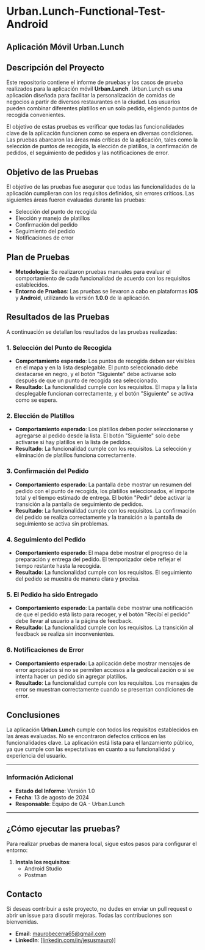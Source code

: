 # Urban.Lunch-Functional-Test-Android
## Aplicación Móvil Urban.Lunch

## Descripción del Proyecto

Este repositorio contiene el informe de pruebas y los casos de prueba realizados para la aplicación móvil **Urban.Lunch**. Urban.Lunch es una aplicación diseñada para facilitar la personalización de comidas de negocios a partir de diversos restaurantes en la ciudad. Los usuarios pueden combinar diferentes platillos en un solo pedido, eligiendo puntos de recogida convenientes.

El objetivo de estas pruebas es verificar que todas las funcionalidades clave de la aplicación funcionen como se espera en diversas condiciones. Las pruebas abarcaron las áreas más críticas de la aplicación, tales como la selección de puntos de recogida, la elección de platillos, la confirmación de pedidos, el seguimiento de pedidos y las notificaciones de error.

## Objetivo de las Pruebas

El objetivo de las pruebas fue asegurar que todas las funcionalidades de la aplicación cumplieran con los requisitos definidos, sin errores críticos. Las siguientes áreas fueron evaluadas durante las pruebas:

- Selección del punto de recogida
- Elección y manejo de platillos
- Confirmación del pedido
- Seguimiento del pedido
- Notificaciones de error

## Plan de Pruebas

- **Metodología**: Se realizaron pruebas manuales para evaluar el comportamiento de cada funcionalidad de acuerdo con los requisitos establecidos.
- **Entorno de Pruebas**: Las pruebas se llevaron a cabo en plataformas **iOS** y **Android**, utilizando la versión **1.0.0** de la aplicación.

## Resultados de las Pruebas

A continuación se detallan los resultados de las pruebas realizadas:

### 1. **Selección del Punto de Recogida**

- **Comportamiento esperado**: Los puntos de recogida deben ser visibles en el mapa y en la lista desplegable. El punto seleccionado debe destacarse en negro, y el botón "Siguiente" debe activarse solo después de que un punto de recogida sea seleccionado.
- **Resultado**: La funcionalidad cumple con los requisitos. El mapa y la lista desplegable funcionan correctamente, y el botón "Siguiente" se activa como se espera.

### 2. **Elección de Platillos**

- **Comportamiento esperado**: Los platillos deben poder seleccionarse y agregarse al pedido desde la lista. El botón "Siguiente" solo debe activarse si hay platillos en la lista de pedidos.
- **Resultado**: La funcionalidad cumple con los requisitos. La selección y eliminación de platillos funciona correctamente.

### 3. **Confirmación del Pedido**

- **Comportamiento esperado**: La pantalla debe mostrar un resumen del pedido con el punto de recogida, los platillos seleccionados, el importe total y el tiempo estimado de entrega. El botón "Pedir" debe activar la transición a la pantalla de seguimiento de pedidos.
- **Resultado**: La funcionalidad cumple con los requisitos. La confirmación del pedido se realiza correctamente y la transición a la pantalla de seguimiento se activa sin problemas.

### 4. **Seguimiento del Pedido**

- **Comportamiento esperado**: El mapa debe mostrar el progreso de la preparación y entrega del pedido. El temporizador debe reflejar el tiempo restante hasta la recogida.
- **Resultado**: La funcionalidad cumple con los requisitos. El seguimiento del pedido se muestra de manera clara y precisa.

### 5. **El Pedido ha sido Entregado**

- **Comportamiento esperado**: La pantalla debe mostrar una notificación de que el pedido está listo para recoger, y el botón "Recibí el pedido" debe llevar al usuario a la página de feedback.
- **Resultado**: La funcionalidad cumple con los requisitos. La transición al feedback se realiza sin inconvenientes.

### 6. **Notificaciones de Error**

- **Comportamiento esperado**: La aplicación debe mostrar mensajes de error apropiados si no se permiten accesos a la geolocalización o si se intenta hacer un pedido sin agregar platillos.
- **Resultado**: La funcionalidad cumple con los requisitos. Los mensajes de error se muestran correctamente cuando se presentan condiciones de error.

## Conclusiones

La aplicación **Urban.Lunch** cumple con todos los requisitos establecidos en las áreas evaluadas. No se encontraron defectos críticos en las funcionalidades clave. La aplicación está lista para el lanzamiento público, ya que cumple con las expectativas en cuanto a su funcionalidad y experiencia del usuario.

---

### Información Adicional

- **Estado del Informe**: Versión 1.0  
- **Fecha**: 13 de agosto de 2024  
- **Responsable**: Equipo de QA - Urban.Lunch

---

## ¿Cómo ejecutar las pruebas?

Para realizar pruebas de manera local, sigue estos pasos para configurar el entorno:

1. **Instala los requisitos**:
   - Android Studio
   - Postman

## Contacto

Si deseas contribuir a este proyecto, no dudes en enviar un pull request o abrir un issue para discutir mejoras. Todas las contribuciones son bienvenidas.

- **Email**: maurobecerra65@gmail.com
- **LinkedIn**: [[linkedin.com/in/jesusmauro](https://www.linkedin.com/in/maurobecerragalvan/))]
